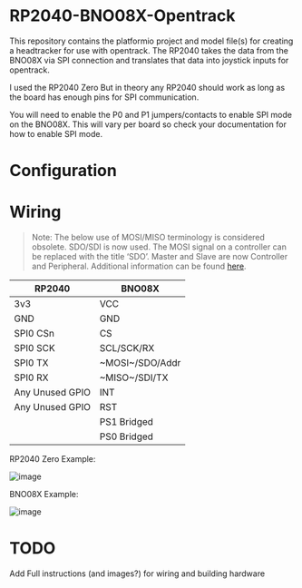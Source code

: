 # RP2040-BNO08X-Opentrack
This repository contains the platformio project and model file(s) for creating a headtracker for use with opentrack. The RP2040 takes the data from the BNO08X via SPI connection and translates that data into joystick inputs for opentrack.

I used the RP2040 Zero But in theory any RP2040 should work as long as the board has enough pins for SPI communication.

You will need to enable the P0 and P1 jumpers/contacts to enable SPI mode on the BNO08X. This will vary per board so check your documentation for how to enable SPI mode.

# Configuration

# Wiring
>Note: The below use of MOSI/MISO terminology is considered obsolete. SDO/SDI is now used. The MOSI signal on a controller can be replaced with the title ‘SDO’. Master and Slave are now Controller and Peripheral. Additional information can be found [here](https://www.oshwa.org/a-resolution-to-redefine-spi-signal-names/).

RP2040 | BNO08X
--- | ---
3v3 | VCC
GND | GND
SPI0 CSn | CS
SPI0 SCK | SCL/SCK/RX
SPI0 TX | ~MOSI~/SDO/Addr
SPI0 RX | ~MISO~/SDI/TX
Any Unused GPIO | INT
Any Unused GPIO | RST
|| PS1 Bridged
|| PS0 Bridged

RP2040 Zero Example:

![image](https://github.com/user-attachments/assets/fed037af-660b-4953-8992-dca25a5248ae)

BNO08X Example:

![image](https://github.com/user-attachments/assets/796a5d6a-8771-434a-b6f9-4e14a5c8210c)


# TODO
Add Full instructions (and images?) for wiring and building hardware
